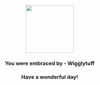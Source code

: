<p align="center">
    <img src="https://raw.githubusercontent.com/PokeAPI/sprites/master/sprites/pokemon/40.png" width="150" height="150">
</p>
<h3 align="center">You were embraced by - <b>Wigglytuff</b></h3>
<h3 align="center">Have a wonderful day!</h3>
